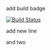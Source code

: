 add build badge

[![Build Status](https://travis-ci.org/secretmessage/transit.svg?branch=master)](https://travis-ci.org/secretmessage/transit)

add new line

and two


